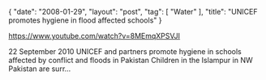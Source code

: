 {
   "date": "2008-01-29",
   "layout": "post",
   "tag": [
      "Water"
   ],
   "title": "UNICEF promotes hygiene in flood affected schools"
}

https://www.youtube.com/watch?v=8MEmqXPSVJI  

22 September 2010 UNICEF and partners promote hygiene in schools affected by conflict and floods in Pakistan Children in the Islampur in NW Pakistan are surr...